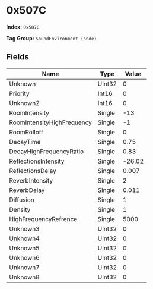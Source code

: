 # 0x507C

**Index:** ```0x507C```

**Tag Group:** ```SoundEnvironment (snde)```

## Fields

Name	| Type	| Value
---	|---	|---	|
Unknown	|UInt32	|0
Priority	|Int16	|0
Unknown2	|Int16	|0
RoomIntensity	|Single	|-13
RoomIntensityHighFrequency	|Single	|-1
RoomRolloff	|Single	|0
DecayTime	|Single	|0.75
DecayHighFrequencyRatio	|Single	|0.83
ReflectionsIntensity	|Single	|-26.02
ReflectionsDelay	|Single	|0.007
ReverbIntensity	|Single	|2
ReverbDelay	|Single	|0.011
Diffusion	|Single	|1
Density	|Single	|1
HighFrequencyRefrence	|Single	|5000
Unknown3	|UInt32	|0
Unknown4	|UInt32	|0
Unknown5	|UInt32	|0
Unknown6	|UInt32	|0
Unknown7	|UInt32	|0
Unknown8	|UInt32	|0


